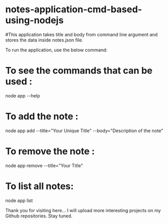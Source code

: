 # notes-application-cmd-based-using-nodejs

#This application takes title and body from command line argument and stores the data inside notes.json file.

To run the application, use the below command:

# To see the commands that can be used :
node app --help

# To add the note :
node app add --title="Your Unique Title" --body="Description of the note"

# To remove the note :
node app remove --title="Your Title"

# To list all notes:
node app list

Thank you for visiting here... I will upload more interesting projects on my Github repositories. Stay tuned.

